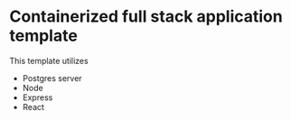 # Containerized full stack application template

This template utilizes 
- Postgres server
- Node
- Express
- React
